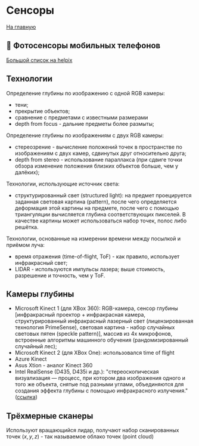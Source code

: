 # Сенсоры

[На главную](index.md)

## 📱 Фотосенсоры мобильных телефонов

[Большой список на helpix](https://helpix.ru/isensor/)

## Технологии

Определение глубины по изображению с одной RGB камеры:
* тени;
* прекрытие объектов;
* сравнение с предметами с известными размерами
* depth from focus - дальние предметы более размыты;

Определение глубины по изображениям с двух RGB камеры:
* стереозрение - вычисление положений точек в пространстве по изображениям с двух камер, сдвинутых друг относительно друга;
* depth from stereo - использование параллакса (при сдвиге точки обзора изменение положения близких объектов больше,
чем у далёких);

Технологии, использующие источник света:
* структурированный свет (structured light): на предмет проецируется заданная световая картина (pattern),
после чего определяется деформация этой картины на предмете, после чего с помощью триангуляции вычисляется глубина соответствующих пикселей. В качестве картины может использоваться набор точек, полос либо решётка.

Технологии, основанные на измерении времени между посылкой и приёмом луча:
* время отражения (time-of-flight, ToF) - как правило, использует инфракрасный свет;
* LIDAR - используются импульсы лазера; выше стоимость, разрешение и точность, чем у ToF.

## Камеры глубины
* Microsoft Kinect 1 (для XBox 360): RGB-камера, сенсор глубины [инфракрасный проектор + инфракрасная камера, структурированный инфракрасный лазерный свет (лицензированная технология PrimeSense), световая картина - набор случайных световых пятен (speckle pattern)], массив из 4х микрофонов, встроенные алгоритмы машинного обучения (рандомизированный случайный лес);
* Microsoft Kinect 2 (для XBox One): использовался time of flight
* Azure Kinect
* Asus Xtion - аналог Kinect 360 
* Intel RealSense (D435, D435i и др.): "стереоскопическая визуализация — процесс, при котором два изображения одного и того же объекта, снятые под разными углами, объединяются для создания эффекта глубины с помощью инфракрасного излучения."
([ссылка](https://habr.com/ru/companies/bothub/news/927168/))

## Трёхмерные сканеры
Используют вращающийся лидар, получают набор сканированных точек $(x,y,z)$ - так называемое облако точек (point cloud) 

